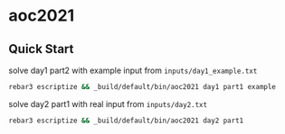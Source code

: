 aoc2021
=====

Quick Start
----------

solve day1 part2 with example input from `inputs/day1_example.txt`
```bash
rebar3 escriptize && _build/default/bin/aoc2021 day1 part1 example
```

solve day2 part1 with real input from `inputs/day2.txt`
```bash
rebar3 escriptize && _build/default/bin/aoc2021 day2 part1
```
